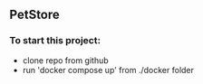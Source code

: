 ## PetStore

### To start this project:
- clone repo from github
- run 'docker compose up' from ./docker folder